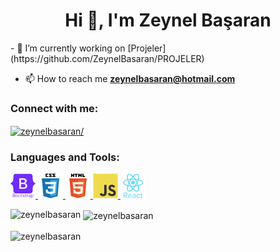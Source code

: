<h1 align="center">Hi 👋, I'm Zeynel Başaran</h1>
- 🔭 I’m currently working on [Projeler](https://github.com/ZeynelBasaran/PROJELER)

- 📫 How to reach me **zeynelbasaran@hotmail.com**

<h3 align="left">Connect with me:</h3>
<p align="left">
<a href="https://linkedin.com/in/zeynelbasaran/" target="blank"><img align="center" src="https://raw.githubusercontent.com/rahuldkjain/github-profile-readme-generator/master/src/images/icons/Social/linked-in-alt.svg" alt="zeynelbasaran/" height="30" width="40" /></a>
</p>

<h3 align="left">Languages and Tools:</h3>
<p align="left"> <a href="https://getbootstrap.com" target="_blank" rel="noreferrer"> <img src="https://raw.githubusercontent.com/devicons/devicon/master/icons/bootstrap/bootstrap-plain-wordmark.svg" alt="bootstrap" width="40" height="40"/> </a> <a href="https://www.w3schools.com/css/" target="_blank" rel="noreferrer"> <img src="https://raw.githubusercontent.com/devicons/devicon/master/icons/css3/css3-original-wordmark.svg" alt="css3" width="40" height="40"/> </a> <a href="https://www.w3.org/html/" target="_blank" rel="noreferrer"> <img src="https://raw.githubusercontent.com/devicons/devicon/master/icons/html5/html5-original-wordmark.svg" alt="html5" width="40" height="40"/> </a> <a href="https://developer.mozilla.org/en-US/docs/Web/JavaScript" target="_blank" rel="noreferrer"> <img src="https://raw.githubusercontent.com/devicons/devicon/master/icons/javascript/javascript-original.svg" alt="javascript" width="40" height="40"/> </a> <a href="https://reactjs.org/" target="_blank" rel="noreferrer"> <img src="https://raw.githubusercontent.com/devicons/devicon/master/icons/react/react-original-wordmark.svg" alt="react" width="40" height="40"/> </a> </p>

<p><img align="left" src="https://github-readme-stats.vercel.app/api/top-langs?username=zeynelbasaran&show_icons=true&locale=en&layout=compact" alt="zeynelbasaran" /></p>

<p>&nbsp;<img align="center" src="https://github-readme-stats.vercel.app/api?username=zeynelbasaran&show_icons=true&locale=en" alt="zeynelbasaran" /></p>

<p><img align="center" src="https://github-readme-streak-stats.herokuapp.com/?user=zeynelbasaran&" alt="zeynelbasaran" /></p>
